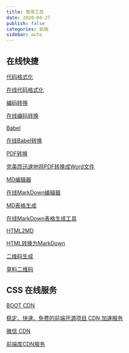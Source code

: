 ```yaml
---
title: 常用工具
date: 2020-04-27
publish: false
categories: 前端
sidebar: auto
---
```


## 在线快捷

<div class="link-block">
  <a class="link-item" target="_blank" href="https://tool.oschina.net/codeformat/html">
    <p class="title">代码格式化</p>
    <p class="intro">在线代码格式化</p>
  </a>

  <a class="link-item" target="_blank" href="http://tool.chinaz.com/tools/unicode.aspx">
    <p class="title">编码转换</p>
    <p class="intro">在线编码转换</p>
  </a>

  <a class="link-item" target="_blank" href="https://www.babeljs.cn/repl">
    <p class="title">Babel</p>
    <p class="intro">在线Babel转换</p>
  </a>
  <a class="link-item" target="_blank" href="https://smallpdf.com/cn/pdf-to-word">
    <p class="title">PDF转换</p>
    <p class="intro">完美而迅速地将PDF转换成Word文件</p>
  </a>
    <a class="link-item" target="_blank" href="https://www.zybuluo.com/mdeditor">
    <p class="title">MD编辑器</p>
    <p class="intro">在线MarkDown编辑器</p>
  </a>
    <a class="link-item" target="_blank" href="https://tableconvert.com/?output=text">
    <p class="title">MD表格生成</p>
    <p class="intro">在线MarkDown表格生成工具</p>
  </a>
     <a class="link-item" target="_blank" href="https://tool.lu/markdown/">
    <p class="title">HTML2MD</p>
    <p class="intro">HTML转换为MarkDown</p>
  </a>
     <a class="link-item" target="_blank" href="https://cli.im/">
    <p class="title">二维码生成</p>
    <p class="intro">草料二维码</p>
  </a>
</div>

## CSS 在线服务

<div class="link-block">
  <a class="link-item" target="_blank" href="https://www.bootcdn.cn/">
    <p class="title">BOOT CDN</p>
    <p class="intro">稳定、快速、免费的前端开源项目 CDN 加速服务</p>
  </a>

  <a class="link-item" target="_blank" href="https://qydev.weixin.qq.com/cdn/cdnjs.html">
    <p class="title">微信 CDN</p>
    <p class="intro">前端库CDN服务</p>
  </a>
</div>


